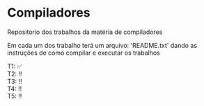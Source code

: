 # Compiladores
Repositorio dos trabalhos da matéria de compiladores

Em cada um dos trabalho terá um arquivo: 'README.txt' dando as instruções de como compilar e executar os trabalhos

T1:  :white_check_mark: <br>
T2:   :bangbang:  <br>
T3:   :bangbang:  <br>
T4:   :bangbang:  <br>
T5:   :bangbang:  <br>
